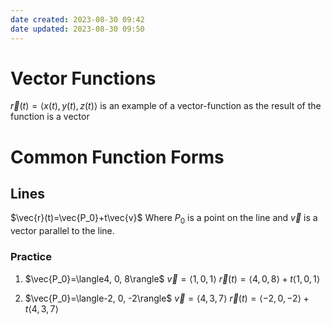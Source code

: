 ```yaml
---
date created: 2023-08-30 09:42
date updated: 2023-08-30 09:50
---
```


# Vector Functions

$\vec{r}(t)=\langle x(t), y(t), z(t)\rangle$ is an example of a vector-function as the result of the function is a vector

# Common Function Forms

## Lines

$\vec{r}(t)=\vec{P_0}+t\vec{v}$
Where $P_0$ is a point on the line and $\vec{v}$ is a vector parallel to the line.

### Practice

1. $\vec{P_0}=\langle4, 0, 8\rangle$
   $\vec{v}=\langle1, 0, 1\rangle$
   $\vec{r}(t)=\langle4, 0, 8\rangle + t\langle1, 0, 1\rangle$

2. $\vec{P_0}=\langle-2, 0, -2\rangle$
   $\vec{v}=\langle4, 3, 7\rangle$
   $\vec{r}(t)=\langle-2, 0, -2\rangle + t\langle4, 3, 7\rangle$

